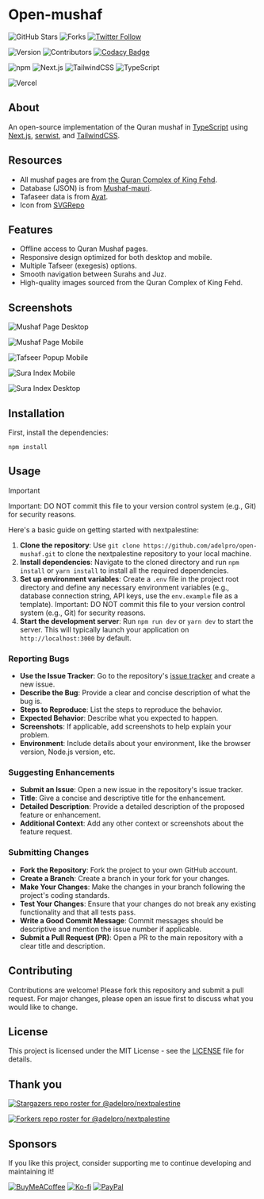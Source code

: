 # Open-mushaf

![GitHub Stars](https://img.shields.io/github/stars/adelpro/open-mushaf?style=social)
![Forks](https://img.shields.io/github/forks/adelpro/open-mushaf)
[![Twitter Follow](https://img.shields.io/twitter/follow/adelpro?style=social)](https://twitter.com/adelpro)

![Version](https://img.shields.io/github/package-json/v/adelpro/open-mushaf)
![Contributors](https://img.shields.io/github/contributors/adelpro/open-mushaf)
[![Codacy Badge](https://app.codacy.com/project/badge/Grade/4f1c6df6499640b6be996ccf7a98cd9f)](https://app.codacy.com/gh/adelpro/open-mushaf/dashboard?utm_source=gh&utm_medium=referral&utm_content=&utm_campaign=Badge_grade)

![npm](https://img.shields.io/badge/npm-v20%2B-blue) ![Next.js](https://img.shields.io/badge/Next.js-black?logo=next.js&logoColor=white) ![TailwindCSS](https://img.shields.io/badge/Tailwind%20CSS-%2338B2AC.svg?logo=tailwind-css&logoColor=white) ![TypeScript](https://img.shields.io/badge/TypeScript-3178C6?logo=typescript&logoColor=fff)

![Vercel](https://img.shields.io/badge/Vercel-%23000000.svg?logo=vercel&logoColor=white)

## About

An open-source implementation of the Quran mushaf in [TypeScript](https://www.typescriptlang.org/) using [Next.js](https://nextjs.org/), [serwist](https://github.com/serwist/serwist), and [TailwindCSS](https://tailwindcss.com/).

## Resources

- All mushaf pages are from [the Quran Complex of King Fehd](https://qurancomplex.gov.sa/techquran/dev/).
- Database (JSON) is from [Mushaf-mauri](https://github.com/Zizwar/mushaf-mauri).
- Tafaseer data is from [Ayat](https://quran.ksu.edu.sa/ayat).
- Icon from [SVGRepo](https://www.svgrepo.com/)

## Features

- Offline access to Quran Mushaf pages.
- Responsive design optimized for both desktop and mobile.
- Multiple Tafseer (exegesis) options.
- Smooth navigation between Surahs and Juz.
- High-quality images sourced from the Quran Complex of King Fehd.

## Screenshots

![Mushaf Page Desktop](/public/screenshots/mushaf-page-desktop.png)

![Mushaf Page Mobile](/public/screenshots/mushaf-page-mobile.png)

![Tafseer Popup Mobile](/public/screenshots/tafseer-popup-mobile.png)

![Sura Index Mobile](/public/screenshots/sura-index-mobile.png)

![Sura Index Desktop](/public/screenshots/sura-index-desktop.png)

## Installation

First, install the dependencies:

```shell
npm install
```

## Usage

> [!IMPORTANT]
> Important: DO NOT commit this file to your version control system (e.g., Git) for security reasons.

Here's a basic guide on getting started with nextpalestine:

1. **Clone the repository**: Use `git clone https://github.com/adelpro/open-mushaf.git` to clone the nextpalestine repository to your local machine.
2. **Install dependencies**: Navigate to the cloned directory and run `npm install` or `yarn install` to install all the required dependencies.
3. **Set up environment variables**: Create a `.env` file in the project root directory and define any necessary environment variables (e.g., database connection string, API keys, use the `env.example` file as a template). Important: DO NOT commit this file to your version control system (e.g., Git) for security reasons.
4. **Start the development server**: Run `npm run dev` or `yarn dev` to start the server. This will typically launch your application on `http://localhost:3000` by default.

### Reporting Bugs

- **Use the Issue Tracker**: Go to the repository's [issue tracker](https://github.com/adelpro/nextpalestine/issues) and create a new issue.
- **Describe the Bug**: Provide a clear and concise description of what the bug is.
- **Steps to Reproduce**: List the steps to reproduce the behavior.
- **Expected Behavior**: Describe what you expected to happen.
- **Screenshots**: If applicable, add screenshots to help explain your problem.
- **Environment**: Include details about your environment, like the browser version, Node.js version, etc.

### Suggesting Enhancements

- **Submit an Issue**: Open a new issue in the repository's issue tracker.
- **Title**: Give a concise and descriptive title for the enhancement.
- **Detailed Description**: Provide a detailed description of the proposed feature or enhancement.
- **Additional Context**: Add any other context or screenshots about the feature request.

### Submitting Changes

- **Fork the Repository**: Fork the project to your own GitHub account.
- **Create a Branch**: Create a branch in your fork for your changes.
- **Make Your Changes**: Make the changes in your branch following the project's coding standards.
- **Test Your Changes**: Ensure that your changes do not break any existing functionality and that all tests pass.
- **Write a Good Commit Message**: Commit messages should be descriptive and mention the issue number if applicable.
- **Submit a Pull Request (PR)**: Open a PR to the main repository with a clear title and description.

## Contributing

Contributions are welcome! Please fork this repository and submit a pull request. For major changes, please open an issue first to discuss what you would like to change.

## License

This project is licensed under the MIT License - see the [LICENSE](LICENSE) file for details.

## Thank you

[![Stargazers repo roster for @adelpro/nextpalestine](https://reporoster.com/stars/adelpro/nextpalestine)](https://github.com/adelpro/open-mushaf/stargazers)

[![Forkers repo roster for @adelpro/nextpalestine](https://reporoster.com/forks/adelpro/nextpalestine)](https://github.com/adelpro/open-mushaf/network/members)

## Sponsors

If you like this project, consider supporting me to continue developing and maintaining it!

[![BuyMeACoffee](https://img.shields.io/badge/Buy%20Me%20a%20Coffee-ffdd00?&logo=buy-me-a-coffee&logoColor=black)](https://buymeacoffee.com/adelbenyahia) [![Ko-fi](https://img.shields.io/badge/Ko--fi-FF5E5B?logo=ko-fi&logoColor=white)](https://ko-fi.com/adelbenyahia) [![PayPal](https://img.shields.io/badge/PayPal-003087?logo=paypal&logoColor=fff)](https://www.paypal.com/paypalme/adelbenyahia)
